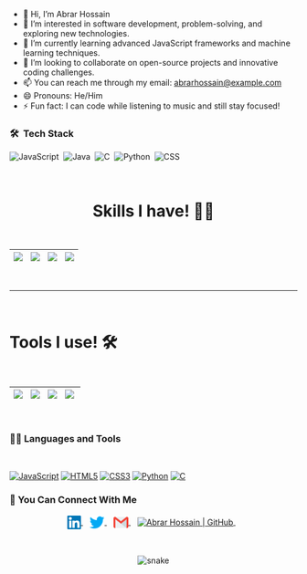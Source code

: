 - 👋 Hi, I’m Abrar Hossain
- 👀 I’m interested in software development, problem-solving, and exploring new technologies.
- 🌱 I’m currently learning advanced JavaScript frameworks and machine learning techniques.
- 💞️ I’m looking to collaborate on open-source projects and innovative coding challenges.
- 📫 You can reach me through my email: abrarhossain@example.com
- 😄 Pronouns: He/Him
- ⚡ Fun fact: I can code while listening to music and still stay focused!

### 🛠 &nbsp;Tech Stack

![JavaScript](https://img.shields.io/badge/-JavaScript-05122A?style=flat&logo=javascript)&nbsp;
![Java](https://img.shields.io/badge/-Java-05122A?style=flat&logo=Java&logoColor=FFA518)&nbsp;
![C](https://img.shields.io/badge/-C-05122A?style=flat&logo=C&logoColor=A8B9CC)&nbsp;
![Python](https://img.shields.io/badge/-Python-05122A?style=flat&logo=python)&nbsp;
![CSS](https://img.shields.io/badge/-CSS-05122A?style=flat&logo=CSS3&logoColor=1572B6)&nbsp;

<Br>
<h1 align="center">Skills I have! 🤸‍♂</h1>
<Br>
  
|![](https://img.shields.io/badge/JavaScript-Dynamic%20Web%20Development-brightgreen?style=for-the-badge)|![](https://img.shields.io/badge/Java-Backend%20Development-brightgreen?style=for-the-badge)|![](https://img.shields.io/badge/C-Systems%20Programming%20&%20Algorithms-brightgreen?style=for-the-badge)|![](https://img.shields.io/badge/Python-Data%20Science%20and%20Automation-blue?style=for-the-badge)|
|---|---|---|---|

<Br>
<hr>
<Br>
<h1>Tools I use! 🛠️</h1>
<Br>
 
|![](https://img.shields.io/badge/Visual%20Studio%20Code-05122A?style=for-the-badge&logo=visual-studio-code&logoColor=007ACC)|![](https://img.shields.io/badge/Eclipse-05122A?style=for-the-badge&logo=eclipse-ide&logoColor=2C2255)|![](https://img.shields.io/badge/IntelliJ%20IDEA-05122A?style=for-the-badge&logo=intellij-idea&logoColor=000000)|![](https://img.shields.io/badge/Git-05122A?style=for-the-badge&logo=git)&nbsp;|
|---|---|---|---|

<Br>

### 👨‍💻 Languages and Tools

<br />

[![JavaScript](https://img.shields.io/badge/-JavaScript-black?style=flat&logo=javascript&link=https://github.com/abrarthedev)](https://github.com/abrarthedev) 
[![HTML5](https://img.shields.io/badge/-HTML5-E34F26?style=flat&logo=html5&logoColor=white&link=https://github.com/abrarthedev)](https://github.com/abrarthedev) 
[![CSS3](https://img.shields.io/badge/-CSS3-1572B6?style=flat&logo=css3&link=https://github.com/abrarthedev)](https://github.com/abrarthedev) 
[![Python](https://img.shields.io/badge/-Python-blue?style=flat&logo=python&logoColor=white&link=https://github.com/abrarthedev)](https://github.com/abrarthedev) 
[![C](https://img.shields.io/badge/-C-00599C?style=flat&logo=c&logoColor=white&link=https://github.com/abrarthedev)](https://github.com/abrarthedev)

### 📍 You Can Connect With Me

<p align="center">
<a href="https://www.linkedin.com/in/abrarhossain/" target="_blank">
  <img align="center" alt="Abrar Hossain | Linkedin" width="24px" src="https://github.com/SatYu26/SatYu26/blob/master/Assets/Linkedin.svg" />
</a> &nbsp;&nbsp;
<a href="https://twitter.com/abrarhossain_" target="_blank">
  <img align="center" alt="Abrar Hossain | Twitter" width="26px" src="https://github.com/SatYu26/SatYu26/blob/master/Assets/Twitter.svg" />
</a> &nbsp;&nbsp;
<a href="mailto:abrarhossain@example.com" >
  <img align="center" alt="Abrar Hossain | Gmail" width="26px" src="https://github.com/SatYu26/SatYu26/blob/master/Assets/Gmail.svg" />
</a> &nbsp;&nbsp;
<a href="https://github.com/abrarthedev">
  <img align="center" alt="Abrar Hossain | GitHub" width="24px" src="https://github.com/SatYu26/SatYu26/blob/master/Assets/Github.svg" />
</a> &nbsp;&nbsp;
</p>
  
<Br>
  
<p align="center">
  <img src="https://github.com/abrarthedev/abrarthedev/raw/output/github-contribution-grid-snake.svg" alt="snake"></center>
</p>

